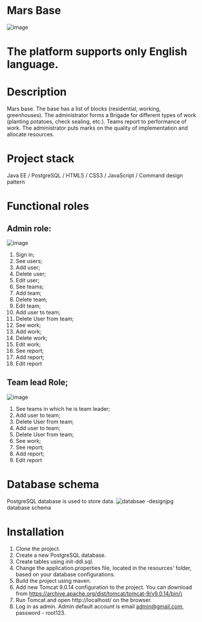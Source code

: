 # Mars Base
![image](https://user-images.githubusercontent.com/101856957/207853845-260335e7-dc1b-483d-8226-8e811af67c85.png)
# The platform supports only English language.

# Description

Mars base. The base has a list of blocks (residential, working, greenhouses).
The administrator forms a Brigade for different types of work (planting
potatoes, check sealing, etc.). Teams report to
performance of work. The administrator puts marks on the quality of implementation
and allocate resources.

# Project stack
 Java EE / PostgreSQL / HTML5 / CSS3 / JavaScript / Command design pattern

# Functional roles
## Admin role:

![image](https://user-images.githubusercontent.com/101856957/207863831-cb01a275-5573-4db4-890b-47f158322a19.png)


1. Sign in;
2. See users;
3. Add user;
4. Delete user;
5. Edit user;
6. See teams;
7. Add team;
8. Delete team;
9. Edit team;
10. Add user to team;
11. Delete User from team;
12. See work;
13. Add work;
14. Delete work;
15. Edit work;
16. See report;
17. Add report;
18. Edit report


## Team lead Role;

![image](https://user-images.githubusercontent.com/101856957/207863672-ae0eebed-02b7-4159-9a86-be806a293986.png)

1. See teams in which he is team leader;
2. Add user to team;
3. Delete User from team;
4. Add user to team;
5. Delete User from team;
6. See work;
7. See report;
8. Add report;
9. Edit report


# Database schema

PostgreSQL database is used to store data.
![databsae -designjpg](https://user-images.githubusercontent.com/101856957/207848904-cdbf7eb5-f21b-47f5-b77e-e1778f635d99.jpg)
                                              database schema


# Installation
1. Clone the project.
2. Create a new PostgreSQL database.
3. Create tables using init-ddl.sql.
4. Change the application.properties file, located in the resources' folder, based on your database configurations.
5. Build the project using maven.
6. Add new Tomcat 9.0.14 configuration to the project. You can download from https://archive.apache.org/dist/tomcat/tomcat-9/v9.0.14/bin/\
7. Run Tomcat and open http://localhost/ on the browser.
8. Log in as admin. Admin default account is email admin@gmail.com, password - root123.
 
 
